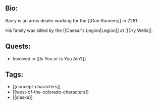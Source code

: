 ## Bio:

Barry is an arms dealer working for the [[Gun Runners]] in 2281.

His family was killed by the [[Caesar's Legion|Legion]] at [[Dry Wells]].

## Quests:

- Involved in [[Is You or Is You Ain't]]

## Tags:

- [[concept-characters]]
- [[west-of-the-colorado-characters]]
- [[alaska]]